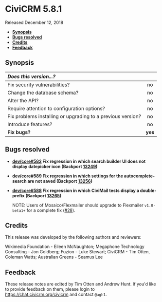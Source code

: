 # CiviCRM 5.8.1

Released December 12, 2018

- **[Synopsis](#synopsis)**
- **[Bugs resolved](#bugs)**
- **[Credits](#credits)**
- **[Feedback](#feedback)**

## <a name="synopsis"></a>Synopsis

| *Does this version...?*                                         |         |
|:--------------------------------------------------------------- |:-------:|
| Fix security vulnerabilities?                                   |   no    |
| Change the database schema?                                     |   no    |
| Alter the API?                                                  |   no    |
| Require attention to configuration options?                     |   no    |
| Fix problems installing or upgrading to a previous version?     |   no    |
| Introduce features?                                             |   no    |
| **Fix bugs?**                                                   | **yes** |

## <a name="bugs"></a>Bugs resolved

- **[dev/core#582](https://lab.civicrm.org/dev/core/issues/582)
  Fix regression in which search builder UI does not display datepicker icon
  (Backport [13249](https://github.com/civicrm/civicrm-core/pull/13249))**

- **[dev/core#589](https://lab.civicrm.org/dev/core/issues/589)
  Fix regression in which settings for the autocomplete-search are not saved
  (Backport [13256](https://github.com/civicrm/civicrm-core/pull/13256))**

- **[dev/core#588](https://lab.civicrm.org/dev/core/issues/588)
  Fix regression in which CiviMail tests display a double-prefix
  (Backport [13265](https://github.com/civicrm/civicrm-core/pull/13265))**

  NOTE: Users of Mosaico/Flexmailer should upgrade to Flexmailer `v1.0-beta1+`
  for a complete fix ([#28](https://github.com/civicrm/org.civicrm.flexmailer/pull/28)).

## <a name="credits"></a>Credits

This release was developed by the following authors and reviewers:

Wikimedia Foundation - Eileen McNaughton; Megaphone Technology Consulting -
Jon Goldberg; Fuzion - Luke Stewart; CiviCRM - Tim Otten, Coleman Watts;
Australian Greens - Seamus Lee

## <a name="feedback"></a>Feedback

These release notes are edited by Tim Otten and Andrew Hunt.  If you'd like to
provide feedback on them, please login to https://chat.civicrm.org/civicrm and
contact `@agh1`.
